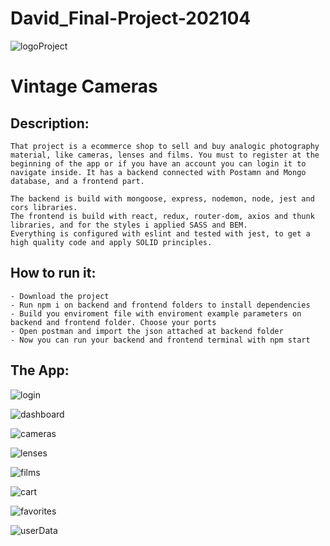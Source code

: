 # David_Final-Project-202104

![logoProject](https://trello-attachments.s3.amazonaws.com/606b2ae98fdcaf38c8ff3ea2/60b498a30989cd58da20272b/a7cdf1c9eaa2cd964120fdcfe4475ebf/Captura_de_pantalla_2021-05-31_a_las_10.04.14.png)

# Vintage Cameras

## Description:

    That project is a ecommerce shop to sell and buy analogic photography material, like cameras, lenses and films. You must to register at the beginning of the app or if you have an account you can login it to navigate inside. It has a backend connected with Postamn and Mongo database, and a frontend part.

    The backend is build with mongoose, express, nodemon, node, jest and cors libraries.
    The frontend is build with react, redux, router-dom, axios and thunk libraries, and for the styles i applied SASS and BEM.
    Everything is configured with eslint and tested with jest, to get a high quality code and apply SOLID principles.

## How to run it:

    - Download the project
    - Run npm i on backend and frontend folders to install dependencies
    - Build you enviroment file with enviroment example parameters on backend and frontend folder. Choose your ports
    - Open postman and import the json attached at backend folder
    - Now you can run your backend and frontend terminal with npm start

## The App:

![login](https://i.postimg.cc/L5cnj1GG/Captura-de-pantalla-2021-07-03-a-las-21-03-58.png)

![dashboard](https://i.postimg.cc/yxgDJPpF/Captura-de-pantalla-2021-07-03-a-las-21-05-04.png)

![cameras](https://i.postimg.cc/DZYWyD6v/Captura-de-pantalla-2021-07-03-a-las-21-11-02.png)

![lenses](https://i.postimg.cc/fWp3GGk5/Captura-de-pantalla-2021-07-03-a-las-21-12-25.png)

![films](https://i.postimg.cc/c43K0FnW/Captura-de-pantalla-2021-07-03-a-las-21-12-32.png)

![cart](https://i.postimg.cc/P5m8zSXy/Captura-de-pantalla-2021-07-03-a-las-21-11-59.png)

![favorites](https://i.postimg.cc/QtM9DspY/Captura-de-pantalla-2021-07-03-a-las-21-12-14.png)

![userData](https://i.postimg.cc/BnWKKr0t/Captura-de-pantalla-2021-07-03-a-las-21-12-05.png)